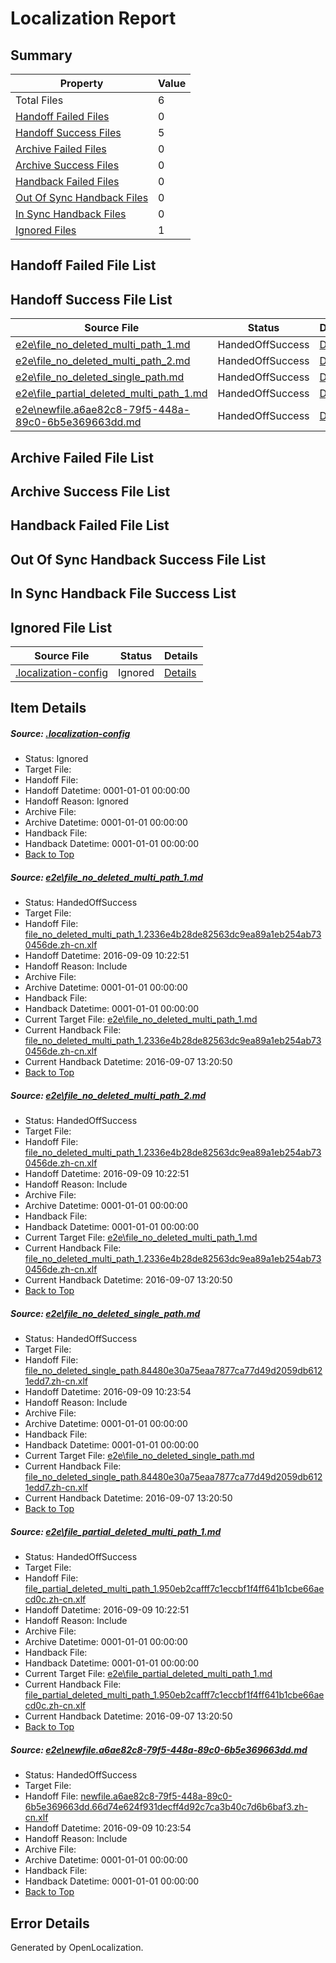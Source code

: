 # <a name='report-top'></a> Localization Report

## Summary
 Property | Value 
 -------- | ----- 
 Total Files | 6
[ Handoff Failed Files ](#handoff-failed-list)| 0
[ Handoff Success Files ](#handoff-success-list)| 5
[ Archive Failed Files ](#archive-failed-list)| 0
[ Archive Success Files ](#archive-success-list)| 0
[ Handback Failed Files ](#handback-failed-list)| 0
[ Out Of Sync Handback Files ](#outofsync-handback-success-list)| 0
[ In Sync Handback Files ](#insync-handback-success-list)| 0
[ Ignored Files ](#ignored-list)| 1

## <a name='handoff-failed-list'></a> Handoff Failed File List

## <a name='handoff-success-list'></a> Handoff Success File List
 Source File | Status | Details 
 ----------- | ------ | ------- 
 [e2e\file_no_deleted_multi_path_1.md](https://github.com/OpenLocalizationTestOrg/ol-test0/blob/aa89b354f99004d21fbe8edc25ba3c2591dff83e/e2e/file_no_deleted_multi_path_1.md) | HandedOffSuccess | [Details](#1bc9e328587d99ebbd5e93b6b16eafb94ff98f8a1)
 [e2e\file_no_deleted_multi_path_2.md](https://github.com/OpenLocalizationTestOrg/ol-test0/blob/f234b217a7ea02e139142c625699b39cc94fa7d9/e2e/file_no_deleted_multi_path_2.md) | HandedOffSuccess | [Details](#1bc9e328587d99ebbd5e93b6b16eafb94ff98f8a2)
 [e2e\file_no_deleted_single_path.md](https://github.com/OpenLocalizationTestOrg/ol-test0/blob/f234b217a7ea02e139142c625699b39cc94fa7d9/e2e/file_no_deleted_single_path.md) | HandedOffSuccess | [Details](#d6cbacec127f75a7dec83c196ee436db6761bed13)
 [e2e\file_partial_deleted_multi_path_1.md](https://github.com/OpenLocalizationTestOrg/ol-test0/blob/aa89b354f99004d21fbe8edc25ba3c2591dff83e/e2e/file_partial_deleted_multi_path_1.md) | HandedOffSuccess | [Details](#cc5c224c7f339f25338e8d9ad2e5684067f5aac74)
 [e2e\newfile.a6ae82c8-79f5-448a-89c0-6b5e369663dd.md](https://github.com/OpenLocalizationTestOrg/ol-test0/blob/f234b217a7ea02e139142c625699b39cc94fa7d9/e2e/newfile.a6ae82c8-79f5-448a-89c0-6b5e369663dd.md) | HandedOffSuccess | [Details](#60f7031a032c5ac9fa8843597e2d28d85913afab5)

## <a name='archive-failed-list'></a> Archive Failed File List

## <a name='archive-success-list'></a> Archive Success File List

## <a name='handback-failed-list'></a> Handback Failed File List

## <a name='outofsync-handback-success-list'></a> Out Of Sync Handback Success File List

## <a name='insync-handback-success-list'></a> In Sync Handback File Success List

## <a name='ignored-list'></a> Ignored File List
 Source File | Status | Details 
 ----------- | ------ | ------- 
 [.localization-config](https://github.com/OpenLocalizationTestOrg/ol-test0/blob/f234b217a7ea02e139142c625699b39cc94fa7d9/.localization-config) | Ignored | [Details](#c268a05ecaa7ec85942ed632c29928ee5bd6da8d0)

## Item Details
##### <a name='c268a05ecaa7ec85942ed632c29928ee5bd6da8d0'></a> Source: [.localization-config](https://github.com/OpenLocalizationTestOrg/ol-test0/blob/f234b217a7ea02e139142c625699b39cc94fa7d9/.localization-config)
* Status: Ignored
* Target File: 
* Handoff File: 
* Handoff Datetime: 0001-01-01 00:00:00
* Handoff Reason: Ignored
* Archive File: 
* Archive Datetime: 0001-01-01 00:00:00
* Handback File: 
* Handback Datetime: 0001-01-01 00:00:00
* [Back to Top](#report-top)

##### <a name='1bc9e328587d99ebbd5e93b6b16eafb94ff98f8a1'></a> Source: [e2e\file_no_deleted_multi_path_1.md](https://github.com/OpenLocalizationTestOrg/ol-test0/blob/aa89b354f99004d21fbe8edc25ba3c2591dff83e/e2e/file_no_deleted_multi_path_1.md)
* Status: HandedOffSuccess
* Target File: 
* Handoff File: [file_no_deleted_multi_path_1.2336e4b28de82563dc9ea89a1eb254ab730456de.zh-cn.xlf](https://github.com/OpenLocalizationTestOrg/ol-test0-handoff/blob/56e6f3f57153eed2f742d2f7cc645a466482f0d8/ol-handoff/OpenLocalizationTestOrg/ol-test0-zhcn/yuwzho/mt/file_no_deleted_multi_path_1.2336e4b28de82563dc9ea89a1eb254ab730456de.zh-cn.xlf)
* Handoff Datetime: 2016-09-09 10:22:51
* Handoff Reason: Include
* Archive File: 
* Archive Datetime: 0001-01-01 00:00:00
* Handback File: 
* Handback Datetime: 0001-01-01 00:00:00
* Current Target File: [e2e\file_no_deleted_multi_path_1.md](https://github.com/OpenLocalizationTestOrg/ol-test0-zhcn/blob/40d56d199a7c1e63873be38ec2f48240e46bba43/e2e/file_no_deleted_multi_path_1.md)
* Current Handback File: [file_no_deleted_multi_path_1.2336e4b28de82563dc9ea89a1eb254ab730456de.zh-cn.xlf](https://github.com/OpenLocalizationTestOrg/ol-test0-handback/blob/fcd2ad9fd9a1f49bd50b21f3e7b8cb288f0af676/ol-handback/OpenLocalizationTestOrg/ol-test0-zhcn/yuwzho/mt/file_no_deleted_multi_path_1.2336e4b28de82563dc9ea89a1eb254ab730456de.zh-cn.xlf)
* Current Handback Datetime: 2016-09-07 13:20:50
* [Back to Top](#report-top)

##### <a name='1bc9e328587d99ebbd5e93b6b16eafb94ff98f8a2'></a> Source: [e2e\file_no_deleted_multi_path_2.md](https://github.com/OpenLocalizationTestOrg/ol-test0/blob/f234b217a7ea02e139142c625699b39cc94fa7d9/e2e/file_no_deleted_multi_path_2.md)
* Status: HandedOffSuccess
* Target File: 
* Handoff File: [file_no_deleted_multi_path_1.2336e4b28de82563dc9ea89a1eb254ab730456de.zh-cn.xlf](https://github.com/OpenLocalizationTestOrg/ol-test0-handoff/blob/56e6f3f57153eed2f742d2f7cc645a466482f0d8/ol-handoff/OpenLocalizationTestOrg/ol-test0-zhcn/yuwzho/mt/file_no_deleted_multi_path_1.2336e4b28de82563dc9ea89a1eb254ab730456de.zh-cn.xlf)
* Handoff Datetime: 2016-09-09 10:22:51
* Handoff Reason: Include
* Archive File: 
* Archive Datetime: 0001-01-01 00:00:00
* Handback File: 
* Handback Datetime: 0001-01-01 00:00:00
* Current Target File: [e2e\file_no_deleted_multi_path_1.md](https://github.com/OpenLocalizationTestOrg/ol-test0-zhcn/blob/40d56d199a7c1e63873be38ec2f48240e46bba43/e2e/file_no_deleted_multi_path_1.md)
* Current Handback File: [file_no_deleted_multi_path_1.2336e4b28de82563dc9ea89a1eb254ab730456de.zh-cn.xlf](https://github.com/OpenLocalizationTestOrg/ol-test0-handback/blob/fcd2ad9fd9a1f49bd50b21f3e7b8cb288f0af676/ol-handback/OpenLocalizationTestOrg/ol-test0-zhcn/yuwzho/mt/file_no_deleted_multi_path_1.2336e4b28de82563dc9ea89a1eb254ab730456de.zh-cn.xlf)
* Current Handback Datetime: 2016-09-07 13:20:50
* [Back to Top](#report-top)

##### <a name='d6cbacec127f75a7dec83c196ee436db6761bed13'></a> Source: [e2e\file_no_deleted_single_path.md](https://github.com/OpenLocalizationTestOrg/ol-test0/blob/f234b217a7ea02e139142c625699b39cc94fa7d9/e2e/file_no_deleted_single_path.md)
* Status: HandedOffSuccess
* Target File: 
* Handoff File: [file_no_deleted_single_path.84480e30a75eaa7877ca77d49d2059db6121edd7.zh-cn.xlf](https://github.com/OpenLocalizationTestOrg/ol-test0-handoff/blob/0fce3ccd54c896031cbb61b87696fb96d505ae9d/ol-handoff/OpenLocalizationTestOrg/ol-test0-zhcn/yuwzho/mt/file_no_deleted_single_path.84480e30a75eaa7877ca77d49d2059db6121edd7.zh-cn.xlf)
* Handoff Datetime: 2016-09-09 10:23:54
* Handoff Reason: Include
* Archive File: 
* Archive Datetime: 0001-01-01 00:00:00
* Handback File: 
* Handback Datetime: 0001-01-01 00:00:00
* Current Target File: [e2e\file_no_deleted_single_path.md](https://github.com/OpenLocalizationTestOrg/ol-test0-zhcn/blob/40d56d199a7c1e63873be38ec2f48240e46bba43/e2e/file_no_deleted_single_path.md)
* Current Handback File: [file_no_deleted_single_path.84480e30a75eaa7877ca77d49d2059db6121edd7.zh-cn.xlf](https://github.com/OpenLocalizationTestOrg/ol-test0-handback/blob/fcd2ad9fd9a1f49bd50b21f3e7b8cb288f0af676/ol-handback/OpenLocalizationTestOrg/ol-test0-zhcn/yuwzho/mt/file_no_deleted_single_path.84480e30a75eaa7877ca77d49d2059db6121edd7.zh-cn.xlf)
* Current Handback Datetime: 2016-09-07 13:20:50
* [Back to Top](#report-top)

##### <a name='cc5c224c7f339f25338e8d9ad2e5684067f5aac74'></a> Source: [e2e\file_partial_deleted_multi_path_1.md](https://github.com/OpenLocalizationTestOrg/ol-test0/blob/aa89b354f99004d21fbe8edc25ba3c2591dff83e/e2e/file_partial_deleted_multi_path_1.md)
* Status: HandedOffSuccess
* Target File: 
* Handoff File: [file_partial_deleted_multi_path_1.950eb2cafff7c1eccbf1f4ff641b1cbe66aecd0c.zh-cn.xlf](https://github.com/OpenLocalizationTestOrg/ol-test0-handoff/blob/56e6f3f57153eed2f742d2f7cc645a466482f0d8/ol-handoff/OpenLocalizationTestOrg/ol-test0-zhcn/yuwzho/mt/file_partial_deleted_multi_path_1.950eb2cafff7c1eccbf1f4ff641b1cbe66aecd0c.zh-cn.xlf)
* Handoff Datetime: 2016-09-09 10:22:51
* Handoff Reason: Include
* Archive File: 
* Archive Datetime: 0001-01-01 00:00:00
* Handback File: 
* Handback Datetime: 0001-01-01 00:00:00
* Current Target File: [e2e\file_partial_deleted_multi_path_1.md](https://github.com/OpenLocalizationTestOrg/ol-test0-zhcn/blob/40d56d199a7c1e63873be38ec2f48240e46bba43/e2e/file_partial_deleted_multi_path_1.md)
* Current Handback File: [file_partial_deleted_multi_path_1.950eb2cafff7c1eccbf1f4ff641b1cbe66aecd0c.zh-cn.xlf](https://github.com/OpenLocalizationTestOrg/ol-test0-handback/blob/fcd2ad9fd9a1f49bd50b21f3e7b8cb288f0af676/ol-handback/OpenLocalizationTestOrg/ol-test0-zhcn/yuwzho/mt/file_partial_deleted_multi_path_1.950eb2cafff7c1eccbf1f4ff641b1cbe66aecd0c.zh-cn.xlf)
* Current Handback Datetime: 2016-09-07 13:20:50
* [Back to Top](#report-top)

##### <a name='60f7031a032c5ac9fa8843597e2d28d85913afab5'></a> Source: [e2e\newfile.a6ae82c8-79f5-448a-89c0-6b5e369663dd.md](https://github.com/OpenLocalizationTestOrg/ol-test0/blob/f234b217a7ea02e139142c625699b39cc94fa7d9/e2e/newfile.a6ae82c8-79f5-448a-89c0-6b5e369663dd.md)
* Status: HandedOffSuccess
* Target File: 
* Handoff File: [newfile.a6ae82c8-79f5-448a-89c0-6b5e369663dd.66d74e624f931decff4d92c7ca3b40c7d6b6baf3.zh-cn.xlf](https://github.com/OpenLocalizationTestOrg/ol-test0-handoff/blob/0fce3ccd54c896031cbb61b87696fb96d505ae9d/ol-handoff/OpenLocalizationTestOrg/ol-test0-zhcn/yuwzho/mt/newfile.a6ae82c8-79f5-448a-89c0-6b5e369663dd.66d74e624f931decff4d92c7ca3b40c7d6b6baf3.zh-cn.xlf)
* Handoff Datetime: 2016-09-09 10:23:54
* Handoff Reason: Include
* Archive File: 
* Archive Datetime: 0001-01-01 00:00:00
* Handback File: 
* Handback Datetime: 0001-01-01 00:00:00
* [Back to Top](#report-top)


## Error Details

Generated by OpenLocalization.
